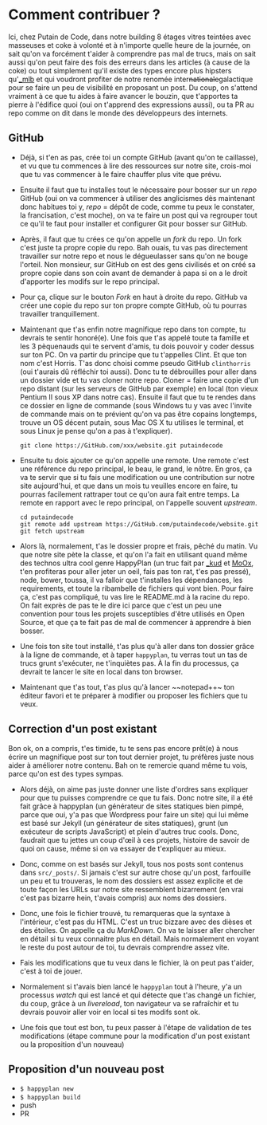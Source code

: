 # Comment contribuer ?

Ici, chez Putain de Code, dans notre building 8 étages vitres teintées avec
masseuses et coke à volonté et à n'importe quelle heure de la journée, on sait
qu'on va forcément t'aider à comprendre pas mal de trucs, mais on sait aussi
qu'on peut faire des fois des erreurs dans les articles (à cause de la coke) ou
tout simplement qu'il existe des types encore plus hipsters
qu'[_mlb](http://putaindecode.fr/le-crew/#mlbli) et qui voudront profiter de
notre renomée inter~~nationale~~galactique pour se faire un peu de visibilité
en proposant un post. Du coup, on s'attend vraiment à ce que tu aides à faire
avancer le bouzin, que t'apportes ta pierre à l'édifice quoi (oui on t'apprend
des expressions aussi), ou ta PR au repo comme on dit dans le monde des
développeurs des internets.

## GitHub

* Déjà, si t'en as pas, crée toi un compte GitHub (avant qu'on te caillasse),
  et vu que tu commences à lire des ressources sur notre site, crois-moi que tu
  vas commencer à le faire chauffer plus vite que prévu.

* Ensuite il faut que tu installes tout le nécessaire pour bosser sur un *repo*
  GitHub (oui on va commencer à utiliser des anglicismes dès maintenant donc
  habitues toi y, *repo* = dépôt de code, comme tu peux le constater, la
  francisation, c'est moche), on va te faire un post qui va regrouper tout ce
  qu'il te faut pour installer et configurer Git pour bosser sur GitHub.

* Après, il faut que tu crées ce qu'on appelle un *fork* du repo. Un fork c'est
  juste ta propre copie du repo. Bah ouais, tu vas pas directement travailler
  sur notre repo et nous le dégueulasser sans qu'on ne bouge l'orteil. Non
  monsieur, sur GitHub on est des gens civilisés et on créé sa propre copie
  dans son coin avant de demander à papa si on a le droit d'apporter les modifs
  sur le repo principal.

* Pour ça, clique sur le bouton *Fork* en haut à droite du repo. GitHub va
  créer une copie du repo sur ton propre compte GitHub, où tu pourras
  travailler tranquillement.

* Maintenant que t'as enfin notre magnifique repo dans ton compte, tu devrais
  te sentir honoré(e). Une fois que t'as appelé toute ta famille et les 3
  pèquenauds qui te servent d'amis, tu dois pouvoir y coder dessus sur ton PC.
  On va partir du principe que tu t'appelles Clint. Et que ton nom c'est
  Horris. T'as donc choisi comme pseudo GitHub `clinthorris` (oui t'aurais dû
  réfléchir toi aussi). Donc tu te débrouilles pour aller dans un dossier vide
  et tu vas cloner notre repo. Cloner = faire une copie d'un repo distant (sur
  les serveurs de GitHub par exemple) en local (ton vieux Pentium II sous XP
  dans notre cas). Ensuite il faut que tu te rendes dans ce dossier en ligne de
  commande (sous Windows tu y vas avec l'invite de commande mais on te prévient
  qu'on va pas être copains longtemps, trouve un OS décent putain, sous
  Mac OS X tu utilises le terminal, et sous Linux je pense qu'on a pas à
  t'expliquer).

    ```
    git clone https://GitHub.com/xxx/website.git putaindecode
    ```

* Ensuite tu dois ajouter ce qu'on appelle une remote. Une remote c'est une
  référence du repo principal, le beau, le grand, le nôtre. En gros, ça va te
  servir que si tu fais une modification ou une contribution sur notre site
  aujourd'hui, et que dans un mois tu veuilles encore en faire, tu pourras
  facilement rattraper tout ce qu'on aura fait entre temps. La remote en
  rapport avec le repo principal, on l'appelle souvent *upstream*.

    ```
    cd putaindecode
    git remote add upstream https://GitHub.com/putaindecode/website.git
    git fetch upstream
    ```

* Alors là, normalement, t'as le dossier propre et frais, pêché du matin. Vu
  que notre site pète la classe, et qu'on l'a fait en utilisant quand même des
  technos ultra cool genre HappyPlan (un truc fait par
  [_kud](http://putaindecode.fr/le-crew/#_kud) et
  [MoOx](http://putaindecode.fr/le-crew/#MoOx), t'en profiteras pour aller
  jeter un oeil, fais pas ton rat, t'es pas pressé), node, bower, toussa, il va
  falloir que t'installes les dépendances, les requirements, et toute la
  ribambelle de fichiers qui vont bien. Pour faire ça, c'est pas compliqué, tu
  vas lire le README.md à la racine du repo. On fait exprès de pas te le dire
  ici parce que c'est un peu une convention pour tous les projets susceptibles
  d'être utilisés en Open Source, et que ça te fait pas de mal de commencer à
  apprendre à bien bosser.

* Une fois ton site tout installé, t'as plus qu'à aller dans ton dossier grâce
  à la ligne de commande, et à taper `happyplan`, tu verras tout un tas de
  trucs grunt s'exécuter, ne t'inquiètes pas. À la fin du processus, ça devrait
  te lancer le site en local dans ton browser.

* Maintenant que t'as tout, t'as plus qu'à lancer ~~notepad++~ ton éditeur
  favori et te préparer à modifier ou proposer les fichiers que tu veux.

## Correction d'un post existant

Bon ok, on a compris, t'es timide, tu te sens pas encore prêt(e) à nous écrire un
magnifique post sur ton tout dernier projet, tu préfères juste nous aider à
améliorer notre contenu. Bah on te remercie quand même tu vois, parce qu'on est
des types sympas.

* Alors déjà, on aime pas juste donner une liste d'ordres sans expliquer pour
  que tu puisses comprendre ce que tu fais. Donc notre site, il a été fait
  grâce à happyplan (un générateur de sites statiques bien pimpé, parce que oui,
  y'a pas que Wordpress pour faire un site) qui lui même est basé sur Jekyll
  (un générateur de sites statiques), grunt (un exécuteur de scripts JavaScript)
  et plein d'autres truc cools. Donc, faudrait que tu jettes un coup d'œil à
  ces projets, histoire de savoir de quoi on cause, même si on va essayer de
  t'expliquer au mieux.

* Donc, comme on est basés sur Jekyll, tous nos posts sont contenus dans
  `src/_posts/`. Si jamais c'est sur autre chose qu'un post, farfouille un peu
  et tu trouveras, le nom des dossiers est assez explicite et de toute façon
  les URLs sur notre site ressemblent bizarrement (en vrai c'est pas bizarre
  hein, t'avais compris) aux noms des dossiers.

* Donc, une fois le fichier trouvé, tu remarqueras que la syntaxe à
  l'intérieur, c'est pas du HTML. C'est un truc bizzare avec des dièses et des
  étoiles. On appelle ça du *MarkDown*. On va te laisser aller chercher en
  détail si tu veux connaitre plus en détail. Mais normalement en voyant le
  reste du post autour de toi, tu devrais comprendre assez vite.

* Fais les modifications que tu veux dans le fichier, là on peut pas t'aider,
  c'est à toi de jouer.

* Normalement si t'avais bien lancé le `happyplan` tout à l'heure, y'a un
  processus *watch* qui est lancé et qui détecte que t'as changé un fichier, du
  coup, grâce à un *livereload*, ton navigateur va se rafraîchir et tu devrais
  pouvoir aller voir en local si tes modifs sont ok.

* Une fois que tout est bon, tu peux passer à l'étape de validation de tes
  modifications (étape commune pour la modification d'un post existant ou la
  proposition d'un nouveau)

## Proposition d'un nouveau post

* `$ happyplan new`
* `$ happyplan build`
* push
* PR

